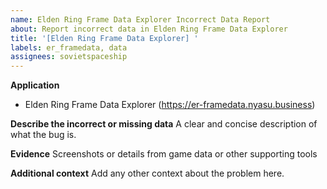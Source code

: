 ```yaml
---
name: Elden Ring Frame Data Explorer Incorrect Data Report
about: Report incorrect data in Elden Ring Frame Data Explorer
title: '[Elden Ring Frame Data Explorer] '
labels: er_framedata, data
assignees: sovietspaceship
---
```


**Application**

-   Elden Ring Frame Data Explorer (https://er-framedata.nyasu.business)

**Describe the incorrect or missing data**
A clear and concise description of what the bug is.

**Evidence**
Screenshots or details from game data or other supporting tools

**Additional context**
Add any other context about the problem here.
